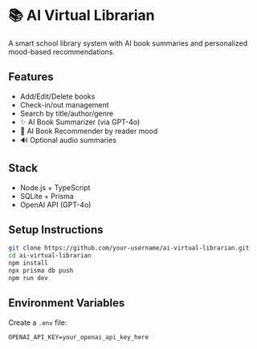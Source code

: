 # 📚 AI Virtual Librarian

A smart school library system with AI book summaries and personalized mood-based recommendations.

## Features
- Add/Edit/Delete books
- Check-in/out management
- Search by title/author/genre
- ✨ AI Book Summarizer (via GPT-4o)
- 🎯 AI Book Recommender by reader mood
- 🔊 Optional audio summaries

## Stack
- Node.js + TypeScript
- SQLite + Prisma
- OpenAI API (GPT-4o)

## Setup Instructions

```bash
git clone https://github.com/your-username/ai-virtual-librarian.git
cd ai-virtual-librarian
npm install
npx prisma db push
npm run dev
```

## Environment Variables

Create a `.env` file:

```
OPENAI_API_KEY=your_openai_api_key_here
```
